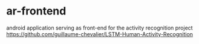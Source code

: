 # ar-frontend
android application serving as front-end for the activity recognition project
https://github.com/guillaume-chevalier/LSTM-Human-Activity-Recognition
